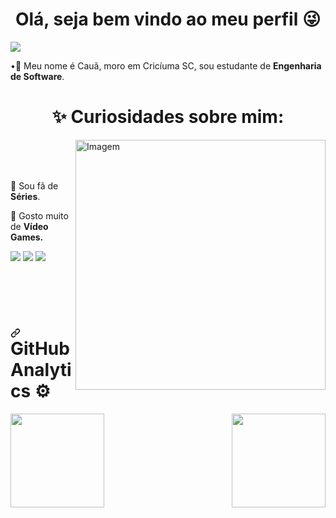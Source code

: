<h1 align="center">Olá, seja bem vindo ao meu perfil 😜</h1>

<p align="left"> <img src="https://komarev.com/ghpvc/?username=bobjoe159&color=red" alt"Profile Views"/> </p>
 •👋 Meu nome é Cauã, moro em Cricíuma SC, sou estudante de <strong>Engenharia de Software</strong>.
 <h1 align="center">✨ Curiosidades sobre mim: </h1>
<div dir="auto">
    <a target="_blank" rel="noopener noreferrer" href="https://raw.githubusercontent.com/MicaelliMedeiros/micaellimedeiros/master/image/computer-illustration.png"><img align="right" src="https://raw.githubusercontent.com/MicaelliMedeiros/micaellimedeiros/master/image/computer-illustration.png" alt="Imagem" width="400px" style="max-width: 100%;"></a>
    <div align="left" dir="auto"><br><br><br>
	<p dir="auto"><g-emoji class="g-emoji" alias="pushpin" fallback-src="https://github.githubassets.com/images/icons/emoji/unicode/1f4cc.png">🍥</g-emoji> Sou fã de <strong>Séries</strong>.</p>
        <p dir="auto"><g-emoji class="g-emoji" alias="brain" fallback-src="https://github.githubassets.com/images/icons/emoji/unicode/1f9e0.png">🏀</g-emoji> Gosto muito de <strong>Vídeo Games.</strong></p>
        <p align="left" dir="auto">
	<a href="https://www.linkedin.com/in/pedrohenriquefeitosa/" rel="nofollow">
	<img src="https://camo.githubusercontent.com/c00f87aeebbec37f3ee0857cc4c20b21fefde8a96caf4744383ebfe44a47fe3f/68747470733a2f2f696d672e736869656c64732e696f2f62616467652f2d4c696e6b6564496e2d2532333030373742353f7374796c653d666f722d7468652d6261646765266c6f676f3d6c696e6b6564696e266c6f676f436f6c6f723d7768697465" data-canonical-src="https://img.shields.io/badge/-LinkedIn-%230077B5?style=for-the-badge&amp;logo=linkedin&amp;logoColor=white" style="max-width: 100%;"></a>
        <a href="mailto:pedron1001@gmail.com?" alt="Gmail">
        <img src="https://camo.githubusercontent.com/571384769c09e0c66b45e39b5be70f68f552db3e2b2311bc2064f0d4a9f5983b/68747470733a2f2f696d672e736869656c64732e696f2f62616467652f476d61696c2d4431343833363f7374796c653d666f722d7468652d6261646765266c6f676f3d676d61696c266c6f676f436f6c6f723d7768697465" data-canonical-src="https://img.shields.io/badge/Gmail-D14836?style=for-the-badge&amp;logo=gmail&amp;logoColor=white" style="max-width: 100%;"></a>
	<a href="https://www.instagram.com/_pedrohfn/" alt="Instagram" rel="nofollow">
        <img src="https://camo.githubusercontent.com/b3d4671768bd0f9b6c8f410a25a96e0c5a4d135208d8910461e986f97e7985ab/68747470733a2f2f696d672e736869656c64732e696f2f62616467652f496e7374616772616d2d4534343035463f7374796c653d666f722d7468652d6261646765266c6f676f3d696e7374616772616d266c6f676f436f6c6f723d7768697465" data-canonical-src="https://img.shields.io/badge/Instagram-E4405F?style=for-the-badge&amp;logo=instagram&amp;logoColor=white" style="max-width: 100%;"></a>
     </p></div>	
</div>

<br>
<br>
<br>

<h1 align="left" dir="auto"><a id="user-content-github-analytics-️" class="anchor" href="#github-analytics-️" aria-hidden="true"><svg class="octicon octicon-link" viewBox="0 0 16 16" version="1.1" width="16" height="16" aria-hidden="true"><path fill-rule="evenodd" d="M7.775 3.275a.75.75 0 001.06 1.06l1.25-1.25a2 2 0 112.83 2.83l-2.5 2.5a2 2 0 01-2.83 0 .75.75 0 00-1.06 1.06 3.5 3.5 0 004.95 0l2.5-2.5a3.5 3.5 0 00-4.95-4.95l-1.25 1.25zm-4.69 9.64a2 2 0 010-2.83l2.5-2.5a2 2 0 012.83 0 .75.75 0 001.06-1.06 3.5 3.5 0 00-4.95 0l-2.5 2.5a3.5 3.5 0 004.95 4.95l1.25-1.25a.75.75 0 00-1.06-1.06l-1.25 1.25a2 2 0 01-2.83 0z"></path></svg></a>GitHub Analytics <g-emoji class="g-emoji" alias="gear" fallback-src="https://github.githubassets.com/images/icons/emoji/unicode/2699.png">⚙️</g-emoji></h1>

<div align="center" dir="auto">
  <a href="https://github.com/bobjoe159">
  <img height="150em" src="https://github-readme-stats.vercel.app/api?username=bobjoe159&amp;show_icons=true&amp;theme=dracula&amp;include_all_commits=true&amp;count_private=true&amp;title_color=8844EE&amp;icon_color=8844EE&amp;border_color=8844EE" style="max-width: 100%;" align="left">
  <img height="150em" src="https://github-readme-stats.vercel.app/api/top-langs/?username=bobjoe159&amp;layout=compact&amp;langs_count=7&amp;theme=dracula&amp;title_color=8844EE&amp;icon_color=8844EE&amp;border_color=8844EE" style="max-width: 100%;" align="right">
</a>
</div>
<br>
<br>


